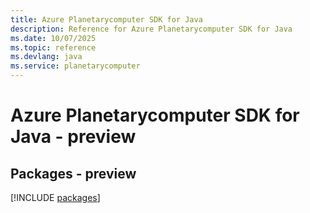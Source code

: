 ```yaml
---
title: Azure Planetarycomputer SDK for Java
description: Reference for Azure Planetarycomputer SDK for Java
ms.date: 10/07/2025
ms.topic: reference
ms.devlang: java
ms.service: planetarycomputer
---
```

# Azure Planetarycomputer SDK for Java - preview
## Packages - preview
[!INCLUDE [packages](planetarycomputer-index.md)]